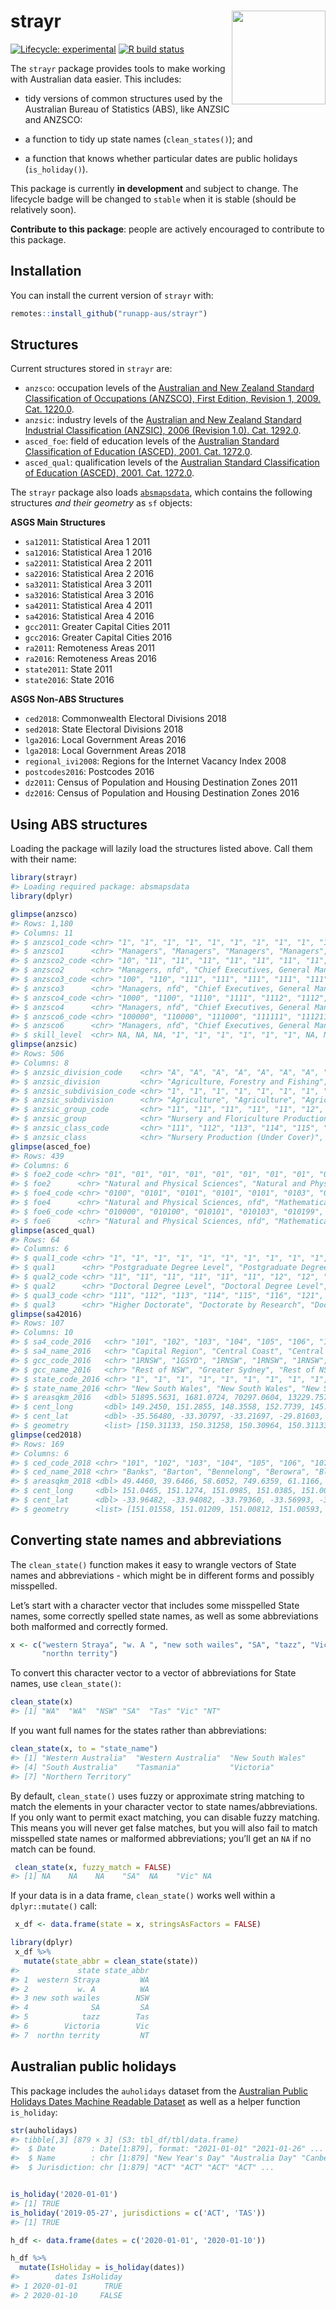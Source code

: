 
<!-- README.md is generated from README.Rmd. Please edit that file -->

# strayr <img src="man/figures/apple-touch-icon-152x152.png" align="right" style="height:150px"/>

<!-- badges: start -->

[![Lifecycle:
experimental](https://img.shields.io/badge/lifecycle-experimental-orange.svg)](https://www.tidyverse.org/lifecycle/#experimental)
[![R build
status](https://github.com/runapp-aus/strayr/workflows/R-CMD-check/badge.svg)](https://github.com/runapp-aus/strayr/actions)

<!-- badges: end -->

The `strayr` package provides tools to make working with Australian data
easier. This includes:

-   tidy versions of common structures used by the Australian Bureau of
    Statistics (ABS), like ANZSIC and ANZSCO:

-   a function to tidy up state names (`clean_states()`); and

-   a function that knows whether particular dates are public holidays
    (`is_holiday()`).

This package is currently **in development** and subject to change. The
lifecycle badge will be changed to `stable` when it is stable (should be
relatively soon).

**Contribute to this package**: people are actively encouraged to
contribute to this package.

## Installation

You can install the current version of `strayr` with:

``` r
remotes::install_github("runapp-aus/strayr")
```

## Structures

Current structures stored in `strayr` are:

-   `anzsco`: occupation levels of the [Australian and New Zealand
    Standard Classification of Occupations (ANZSCO), First Edition,
    Revision 1, 2009. Cat.
    1220.0](https://www.abs.gov.au/AUSSTATS/abs@.nsf/DetailsPage/1220.0First%20Edition,%20Revision%201?OpenDocument).
-   `anzsic`: industry levels of the [Australian and New Zealand
    Standard Industrial Classification (ANZSIC), 2006 (Revision 1.0).
    Cat.
    1292.0](https://www.abs.gov.au/ausstats/abs@.nsf/0/20C5B5A4F46DF95BCA25711F00146D75?opendocument).
-   `asced_foe`: field of education levels of the [Australian Standard
    Classification of Education (ASCED), 2001. Cat.
    1272.0](https://www.abs.gov.au/ausstats/abs@.nsf/mf/1272.0).
-   `asced_qual`: qualification levels of the [Australian Standard
    Classification of Education (ASCED), 2001. Cat.
    1272.0](https://www.abs.gov.au/ausstats/abs@.nsf/mf/1272.0).

The `strayr` package also loads
[`absmapsdata`](https://github.com/wfmackey/absmapsdata), which contains
the following structures *and their geometry* as `sf` objects:

**ASGS Main Structures**

-   `sa12011`: Statistical Area 1 2011
-   `sa12016`: Statistical Area 1 2016
-   `sa22011`: Statistical Area 2 2011
-   `sa22016`: Statistical Area 2 2016
-   `sa32011`: Statistical Area 3 2011
-   `sa32016`: Statistical Area 3 2016
-   `sa42011`: Statistical Area 4 2011
-   `sa42016`: Statistical Area 4 2016
-   `gcc2011`: Greater Capital Cities 2011
-   `gcc2016`: Greater Capital Cities 2016
-   `ra2011`: Remoteness Areas 2011
-   `ra2016`: Remoteness Areas 2016
-   `state2011`: State 2011
-   `state2016`: State 2016

**ASGS Non-ABS Structures**

-   `ced2018`: Commonwealth Electoral Divisions 2018
-   `sed2018`: State Electoral Divisions 2018
-   `lga2016`: Local Government Areas 2016
-   `lga2018`: Local Government Areas 2018
-   `regional_ivi2008`: Regions for the Internet Vacancy Index 2008
-   `postcodes2016`: Postcodes 2016
-   `dz2011`: Census of Population and Housing Destination Zones 2011
-   `dz2016`: Census of Population and Housing Destination Zones 2016

## Using ABS structures

Loading the package will lazily load the structures listed above. Call
them with their name:

``` r
library(strayr)
#> Loading required package: absmapsdata
library(dplyr)
```

``` r
glimpse(anzsco)
#> Rows: 1,180
#> Columns: 11
#> $ anzsco1_code <chr> "1", "1", "1", "1", "1", "1", "1", "1", "1", "1", "1", "1…
#> $ anzsco1      <chr> "Managers", "Managers", "Managers", "Managers", "Managers…
#> $ anzsco2_code <chr> "10", "11", "11", "11", "11", "11", "11", "11", "11", "12…
#> $ anzsco2      <chr> "Managers, nfd", "Chief Executives, General Managers and …
#> $ anzsco3_code <chr> "100", "110", "111", "111", "111", "111", "111", "111", "…
#> $ anzsco3      <chr> "Managers, nfd", "Chief Executives, General Managers and …
#> $ anzsco4_code <chr> "1000", "1100", "1110", "1111", "1112", "1112", "1113", "…
#> $ anzsco4      <chr> "Managers, nfd", "Chief Executives, General Managers and …
#> $ anzsco6_code <chr> "100000", "110000", "111000", "111111", "111211", "111212…
#> $ anzsco6      <chr> "Managers, nfd", "Chief Executives, General Managers and …
#> $ skill_level  <chr> NA, NA, NA, "1", "1", "1", "1", "1", "1", NA, NA, "1", "1…
glimpse(anzsic)
#> Rows: 506
#> Columns: 8
#> $ anzsic_division_code    <chr> "A", "A", "A", "A", "A", "A", "A", "A", "A", "…
#> $ anzsic_division         <chr> "Agriculture, Forestry and Fishing", "Agricult…
#> $ anzsic_subdivision_code <chr> "1", "1", "1", "1", "1", "1", "1", "1", "1", "…
#> $ anzsic_subdivision      <chr> "Agriculture", "Agriculture", "Agriculture", "…
#> $ anzsic_group_code       <chr> "11", "11", "11", "11", "11", "12", "12", "12"…
#> $ anzsic_group            <chr> "Nursery and Floriculture Production", "Nurser…
#> $ anzsic_class_code       <chr> "111", "112", "113", "114", "115", "121", "122…
#> $ anzsic_class            <chr> "Nursery Production (Under Cover)", "Nursery P…
glimpse(asced_foe)
#> Rows: 439
#> Columns: 6
#> $ foe2_code <chr> "01", "01", "01", "01", "01", "01", "01", "01", "01", "01", …
#> $ foe2      <chr> "Natural and Physical Sciences", "Natural and Physical Scien…
#> $ foe4_code <chr> "0100", "0101", "0101", "0101", "0101", "0103", "0103", "010…
#> $ foe4      <chr> "Natural and Physical Sciences, nfd", "Mathematical Sciences…
#> $ foe6_code <chr> "010000", "010100", "010101", "010103", "010199", "010300", …
#> $ foe6      <chr> "Natural and Physical Sciences, nfd", "Mathematical Sciences…
glimpse(asced_qual)
#> Rows: 64
#> Columns: 6
#> $ qual1_code <chr> "1", "1", "1", "1", "1", "1", "1", "1", "1", "1", "1", "2",…
#> $ qual1      <chr> "Postgraduate Degree Level", "Postgraduate Degree Level", "…
#> $ qual2_code <chr> "11", "11", "11", "11", "11", "11", "12", "12", "12", "12",…
#> $ qual2      <chr> "Doctoral Degree Level", "Doctoral Degree Level", "Doctoral…
#> $ qual3_code <chr> "111", "112", "113", "114", "115", "116", "121", "122", "12…
#> $ qual3      <chr> "Higher Doctorate", "Doctorate by Research", "Doctorate by …
glimpse(sa42016)
#> Rows: 107
#> Columns: 10
#> $ sa4_code_2016   <chr> "101", "102", "103", "104", "105", "106", "107", "108"…
#> $ sa4_name_2016   <chr> "Capital Region", "Central Coast", "Central West", "Co…
#> $ gcc_code_2016   <chr> "1RNSW", "1GSYD", "1RNSW", "1RNSW", "1RNSW", "1RNSW", …
#> $ gcc_name_2016   <chr> "Rest of NSW", "Greater Sydney", "Rest of NSW", "Rest …
#> $ state_code_2016 <chr> "1", "1", "1", "1", "1", "1", "1", "1", "1", "1", "1",…
#> $ state_name_2016 <chr> "New South Wales", "New South Wales", "New South Wales…
#> $ areasqkm_2016   <dbl> 51895.5631, 1681.0724, 70297.0604, 13229.7578, 339363.…
#> $ cent_long       <dbl> 149.2450, 151.2855, 148.3558, 152.7739, 145.0269, 150.…
#> $ cent_lat        <dbl> -35.56480, -33.30797, -33.21697, -29.81603, -30.98611,…
#> $ geometry        <list> [150.31133, 150.31258, 150.30964, 150.31133, -35.6658…
glimpse(ced2018)
#> Rows: 169
#> Columns: 6
#> $ ced_code_2018 <chr> "101", "102", "103", "104", "105", "106", "107", "108", …
#> $ ced_name_2018 <chr> "Banks", "Barton", "Bennelong", "Berowra", "Blaxland", "…
#> $ areasqkm_2018 <dbl> 49.4460, 39.6466, 58.6052, 749.6359, 61.1166, 98.3974, 3…
#> $ cent_long     <dbl> 151.0465, 151.1274, 151.0985, 151.0385, 151.0090, 151.15…
#> $ cent_lat      <dbl> -33.96482, -33.94082, -33.79360, -33.56993, -33.89634, -…
#> $ geometry      <list> [151.01558, 151.01209, 151.00812, 151.00593, 151.00422,…
```

## Converting state names and abbreviations

The `clean_state()` function makes it easy to wrangle vectors of State
names and abbreviations - which might be in different forms and possibly
misspelled.

Let’s start with a character vector that includes some misspelled State
names, some correctly spelled state names, as well as some abbreviations
both malformed and correctly formed.

``` r
x <- c("western Straya", "w. A ", "new soth wailes", "SA", "tazz", "Victoria",
       "northn territy")
```

To convert this character vector to a vector of abbreviations for State
names, use `clean_state()`:

``` r
clean_state(x)
#> [1] "WA"  "WA"  "NSW" "SA"  "Tas" "Vic" "NT"
```

If you want full names for the states rather than abbreviations:

``` r
clean_state(x, to = "state_name")
#> [1] "Western Australia"  "Western Australia"  "New South Wales"   
#> [4] "South Australia"    "Tasmania"           "Victoria"          
#> [7] "Northern Territory"
```

By default, `clean_state()` uses fuzzy or approximate string matching to
match the elements in your character vector to state
names/abbreviations. If you only want to permit exact matching, you can
disable fuzzy matching. This means you will never get false matches, but
you will also fail to match misspelled state names or malformed
abbreviations; you’ll get an `NA` if no match can be found.

``` r
 clean_state(x, fuzzy_match = FALSE)
#> [1] NA    NA    NA    "SA"  NA    "Vic" NA
```

If your data is in a data frame, `clean_state()` works well within a
`dplyr::mutate()` call:

``` r
 x_df <- data.frame(state = x, stringsAsFactors = FALSE)

library(dplyr)
 x_df %>% 
   mutate(state_abbr = clean_state(state))
#>             state state_abbr
#> 1  western Straya         WA
#> 2           w. A          WA
#> 3 new soth wailes        NSW
#> 4              SA         SA
#> 5            tazz        Tas
#> 6        Victoria        Vic
#> 7  northn territy         NT
```

## Australian public holidays

This package includes the `auholidays` dataset from the [Australian
Public Holidays Dates Machine Readable
Dataset](https://data.gov.au/data/dataset/australian-holidays-machine-readable-dataset)
as well as a helper function `is_holiday`:

``` r
str(auholidays)
#> tibble[,3] [879 × 3] (S3: tbl_df/tbl/data.frame)
#>  $ Date        : Date[1:879], format: "2021-01-01" "2021-01-26" ...
#>  $ Name        : chr [1:879] "New Year's Day" "Australia Day" "Canberra Day" "Good Friday" ...
#>  $ Jurisdiction: chr [1:879] "ACT" "ACT" "ACT" "ACT" ...


is_holiday('2020-01-01')
#> [1] TRUE
is_holiday('2019-05-27', jurisdictions = c('ACT', 'TAS'))
#> [1] TRUE

h_df <- data.frame(dates = c('2020-01-01', '2020-01-10'))

h_df %>%
  mutate(IsHoliday = is_holiday(dates))
#>        dates IsHoliday
#> 1 2020-01-01      TRUE
#> 2 2020-01-10     FALSE
```

